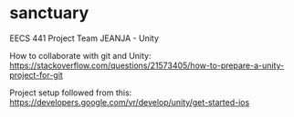 # sanctuary
EECS 441 Project Team JEANJA - Unity

How to collaborate with git and Unity:
https://stackoverflow.com/questions/21573405/how-to-prepare-a-unity-project-for-git

Project setup followed from this:
https://developers.google.com/vr/develop/unity/get-started-ios
